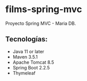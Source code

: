# films-spring-mvc
Proyecto Spring MVC - Maria DB.

## Tecnologías:
* Java 11 or later
* Maven 3.5.1
* Apache Tomcat 8.5
* Spring Boot 2.2.5
* Thymeleaf

